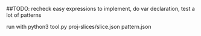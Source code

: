 ##TODO: recheck easy expressions to implement, do var declaration, test a lot of patterns

run with python3 tool.py proj-slices/slice.json pattern.json
